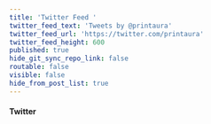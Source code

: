 ```yaml
---
title: 'Twitter Feed '
twitter_feed_text: 'Tweets by @printaura'
twitter_feed_url: 'https://twitter.com/printaura'
twitter_feed_height: 600
published: true
hide_git_sync_repo_link: false
routable: false
visible: false
hide_from_post_list: true
---
```


#### Twitter
